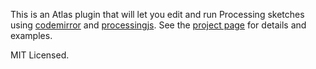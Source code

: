 This is an Atlas plugin that will let you edit and run Processing sketches using [codemirror](http://codemirror.net/) and [processingjs](http://processingjs.org/).  See the [project page](http://odewahn.github.io/orm-coderunner-processingjs/) for details and examples.

MIT Licensed.